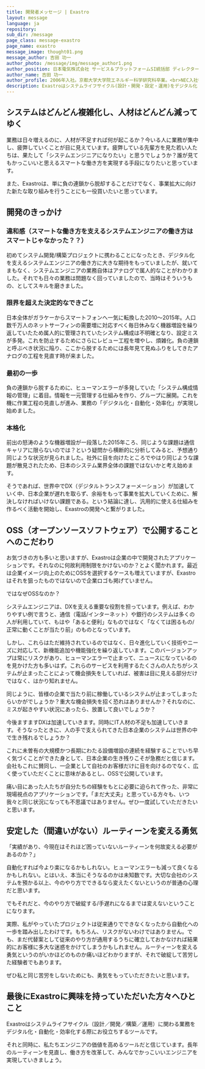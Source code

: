 ```yaml
---
title: 開発者メッセージ | Exastro
layout: message
language: ja
repository:
sub_dir: /message
page_class: message-exastro
page_name: exastro
message_image: thought01.png
message_author: 吉田 功一
author_photo: /message/img/message_author1.png
author_position: 日本電気株式会社 サービス＆プラットフォームSI統括部 ディレクター
author_name: 吉田 功一
author_profile: 2006年入社。京都大学大学院エネルギー科学研究科卒業。<br>NEC入社後、主に大規模通信キャリアのシステムアーキテクチャー設計、開発プロセス設計、運用プロセス設計に従事。<br>システムエンジニアとして多忙な日々を過ごす傍ら、システムというデジタルなものを作り出すはずの業務が「アナログ・手動・非効率」であることを課題と捉え、2015年頃より「システム開発・構築・運用」の「デジタル化・自動化・効率化」への取り組みを始動。2019年にExastro Suiteの最初のソフトウェアであるIT AutomationをOSS(オープンソースソフトウェア)として公開。2022年より現職。
description: Exastroはシステムライフサイクル(設計・開発・設定・運用)をデジタル化・自動化・省力化することを目的としたオープンソースのソフトウェアスイートです。
---
```

<h2>システムはどんどん複雑化し、人材はどんどん減ってゆく</h2>

<p>業務は日々増えるのに、人材が不足すれば何が起こるか？今いる人に業務が集中し、疲弊していくことが目に見えています。疲弊している先輩方を見た若い人たちは、果たして「システムエンジニアになりたい」と思うでしょうか？誰が見てもかっこいいと思えるスマートな働き方を実現する手段になりたいと思っています。</p>

<p>また、Exastroは、単に負の連鎖から脱却することだけでなく、事業拡大に向けた新たな取り組みを行うことにも一役買いたいと思っています。</p>

<h2>開発のきっかけ</h2>
<h3>違和感（スマートな働き方を支えるシステムエンジニアの働き方はスマートじゃなかった？？）</h3>
<p>初めてシステム開発/構築プロジェクトに携わることになったとき、デジタル化を支えるシステムエンジニアの働き方に大きな期待をもっていましたが、就いてまもなく、システムエンジニアの業務自体はアナログで属人的なことがわかりました。それでも日々の業務は問題なく回っていましたので、当時はそういうもの、としてスキルを磨きました。</p>

<h3>限界を超えた決定的なできごと</h3>
<p>日本全体がガラケーからスマートフォンへ一気に転換した2010～2015年。人口数千万人のネットサーフィンの需要増に対応すべく毎日休みなく機器増設を繰り返していたため属人的に管理されていたシステム構成は不明確となり、設定ミスが多発。これを防止するためにさらにレビュー工程を増やし、煩雑化。負の連鎖と呼ぶべき状況に陥り、ここから脱するためには長年見て見ぬふりをしてきたアナログの工程を見直す時が来ました。</p>

<h3>最初の一歩</h3>
<p>負の連鎖から脱するために、ヒューマンエラーが多発していた「システム構成情報の管理」に着目。情報を一元管理する仕組みを作り、グループに展開。これを機に作業工程の見直しが進み、業務の「デジタル化・自動化・効率化」が実現し始めました。</p>

<h3>本格化</h3>
<p>前出の怒涛のような機器増設が一段落した2015年ころ、同じような課題は通信キャリアに限らないのでは？という疑問から横断的に分析してみると、予想通り同じような状況が見られました。社外に目を向けたところでやはり同じような課題が散見されたため、日本のシステム業界全体の課題ではないかと考え始めます。</p>
<p>そうであれば、世界中でDX（デジタルトランスフォーメーション）が加速していく中、日本企業が遅れを取らず、余裕をもって事業を拡大していくために、解決しなければいけない課題である。という結論に達し、汎用的に使える仕組みを作るべく活動を開始し、Exastroの開発へと繋がりました。</p>

<h2>OSS（オープンソースソフトウェア）で公開することへのこだわり</h2>
<p>お気づきの方も多いと思いますが、Exastroは企業の中で開発されたアプリケーションです。それなのに何故利用制限をかけないのか？とよく聞かれます。最近は企業イメージ向上のためにOSSを選択するケースも増えていますが、Exastroはそれを狙ったものではないので企業ロゴも掲げていません。</p>
<p>ではなぜOSSなのか？</p>
<p>システムエンジニアは、DXを支える重要な役割を担っています。例えば、わかりやすい例で言うと、通信（電話/インターネット）や銀行のシステムは多くの人が利用していて、もはや「あると便利」なものではなく「なくては困るもの/正常に動くことが当たり前」のものとなっています。</p>
<p>しかし、これらはただ維持されているのではなく、日々進化していく技術やニーズに対応して、新機能追加や機能強化を繰り返しています。このバージョンアップは常にリスクがあり、ヒューマンエラーで止まって、ニュースになっているのを見かけた方も多いはず。これらのサービスを利用するたくさんの人たちがシステムが止まったことによって機会損失をしていれば、被害は目に見える部分だけではなく、はかり知れません。</p>
<p>同じように、皆様の企業で当たり前に稼働しているシステムが止まってしまったらいかがでしょうか？重大な機会損失を招く恐れはありませんか？それなのに、ミスが起きやすい状況にあったら、放置して良いでしょうか？</p>
<p>今後ますますDXは加速していきます。同時にIT人材の不足も加速していきます。そうなったときに、人の手で支えられてきた日本企業のシステムは世界の中で生き残れるでしょうか？</p>
<p>これに未曽有の大規模かつ長期にわたる設備増設の連続を経験することでいち早く気づくことができた身として、日本企業の生き残りこそが急務だと信じます。会社もこれに賛同し、一企業として自社のお客様だけに目を向けるのでなく、広く使っていただくことに意味があるとし、OSSで公開しています。</p>
<p>痛い目にあった人たちが自分たちの経験をもとに必要に迫られて作った、非常に現場視点のアプリケーションです。「まだ大丈夫」と思っている方々も、いつ我々と同じ状況になっても不思議ではありません。ぜひ一度試していただきたいと思います。</p>

<h2>安定した（間違いがない）ルーティーンを変える勇気</h2>
<p>「実績があり、今現在はそれほど困っていないルーティーンを何故変える必要があるのか？」</p>
<p>自動化すれば今より楽になるかもしれない。ヒューマンエラーも減って良くなるかもしれない。とはいえ、本当にそうなるのかは未知数です。大切な会社のシステムを預かる以上、今のやり方でできるなら変えたくないというのが普通の心理だと思います。</p>
<p>でもそれだと、今のやり方で破綻する/手遅れになるまでは変えないということになります。</p>
<p>実際、私がやっていたプロジェクトは従来通りでできなくなったから自動化への一歩を踏み出したわけです。もちろん、リスクがないわけではありません。でも、まだ代替案として従来のやり方が通用するうちに確立しておかなければ結果的にお客様に多大な迷惑をかけてしまうかもしれません。ルーティーンを変える勇気というのがいかほどのものか痛いほどわかりますが、それで破綻して苦労した経験者でもあります。</p>
<p>ぜひ私と同じ苦労をしないためにも、勇気をもっていただきたいと思います。</p>

<h2>最後にExastroに興味を持っていただいた方々へひとこと</h2>
<p>Exastroはシステムライフサイクル（設計／開発／構築／運用）に関わる業務をデジタル化・自動化・効率化する際にお役立ちするツールです。</p>
<p>それと同時に、私たちエンジニアの価値を高めるツールだと信じています。長年のルーティーンを見直し、働き方を改革して、みんなでかっこいいエンジニアを実現していきましょう。</p>